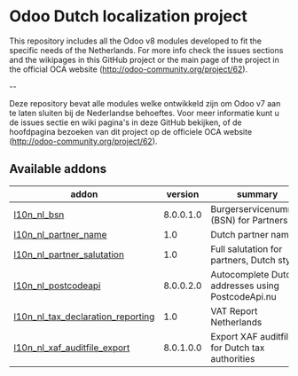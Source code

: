 Odoo Dutch localization project
===============================

This repository includes all the Odoo v8 modules developed to fit the specific needs of the Netherlands.
For more info check the issues sections and the wikipages in this GitHub project or the main page of the project in the official OCA website (http://odoo-community.org/project/62).

--

Deze repository bevat alle modules welke ontwikkeld zijn om Odoo v7 aan te laten sluiten bij de Nederlandse behoeftes. Voor meer informatie kunt u de issues sectie en wiki pagina's in deze GitHub bekijken, of de hoofdpagina bezoeken van dit project op de officiele OCA website (http://odoo-community.org/project/62). 

[//]: # (addons)
Available addons
----------------
addon | version | summary
--- | --- | ---
[l10n_nl_bsn](l10n_nl_bsn/) | 8.0.0.1.0 | Burgerservicenummer (BSN) for Partners
[l10n_nl_partner_name](l10n_nl_partner_name/) | 1.0 | Dutch partner names
[l10n_nl_partner_salutation](l10n_nl_partner_salutation/) | 1.0 | Full salutation for partners, Dutch style
[l10n_nl_postcodeapi](l10n_nl_postcodeapi/) | 8.0.0.2.0 | Autocomplete Dutch addresses using PostcodeApi.nu
[l10n_nl_tax_declaration_reporting](l10n_nl_tax_declaration_reporting/) | 1.0 | VAT Report Netherlands
[l10n_nl_xaf_auditfile_export](l10n_nl_xaf_auditfile_export/) | 8.0.1.0.0 | Export XAF auditfiles for Dutch tax authorities

[//]: # (end addons)
